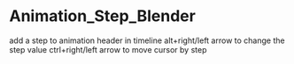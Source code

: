 # Animation_Step_Blender

add a step to animation header in timeline
alt+right/left arrow to change the step value
ctrl+right/left arrow to move cursor by step
